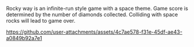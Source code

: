 Rocky way is an infinite-run style game with a space theme. Game score is determined by the number of diamonds collected. Colliding with space rocks will lead to game over.

https://github.com/user-attachments/assets/4c7ae578-f31e-45df-ae43-a0849b92a7e1


